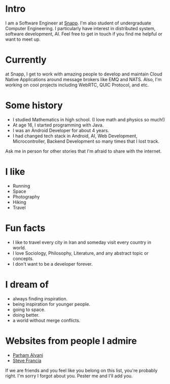 
# Intro

I am a Software Engineer at [Snapp](https://www.snapp.ir). I'm also student of undergraduate Computer Engineering. I particularly have interest in distributed system, software development, AI. Feel free to get in touch if you find me helpful or want to meet up.
# Currently

at Snapp, I get to work with amazing people to develop and maintain Cloud Native Applications around message brokers like EMQ and NATS. Also, I'm working on cool projects including WebRTC, QUIC Protocol, and etc.

# Some history

- I studied Mathematics in high school. (I love math and physics so much!)
- At age 16, I started programming with Java.
- I was an Android Developer for about 4 years.
- I had changed tech stack in Android, AI, Web Development, Microcontroller, Backend Development so many times that I lost track.

Ask me in person for other stories that I'm afraid to share with the internet.

# I like

- Running
- Space
- Photography
- Hiking
- Travel

# Fun facts

- I like to travel every city in Iran and someday visit every country in world.
- I love Sociology, Philosophy, Literature, and any abstract topic or concepts.
- I don't want to be a developer forever. 

# I dream of

- always finding inspiration.
- being inspiration for younger people.
- going to space.
- doing better.
- a world without merge conflicts.

# Websites from people I admire

- [Parham Alvani](https://1995parham.me/)
- [Steve Francia](https://spf13.com/)


If we are friends and you feel like you belong on this list, you're probably right. I'm sorry I forgot about you. Pester me and I'll add you.
